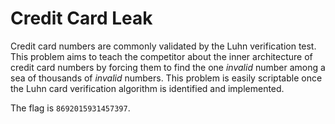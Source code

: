 # Credit Card Leak

Credit card numbers are commonly validated by the Luhn verification test. This problem aims to teach the competitor about the inner architecture of credit card numbers by forcing them to find the one _invalid_ number among a sea of thousands of _invalid_ numbers. This problem is easily scriptable once the Luhn card verification algorithm is identified and implemented.

The flag is `8692015931457397`.
